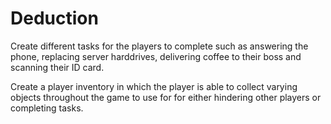 # Deduction
Create different tasks for the players to complete such as answering the phone, replacing server harddrives, delivering coffee to their boss and scanning their ID card.

Create a player inventory in which the player is able to collect varying objects throughout the game to use for for either hindering other players or completing tasks.
